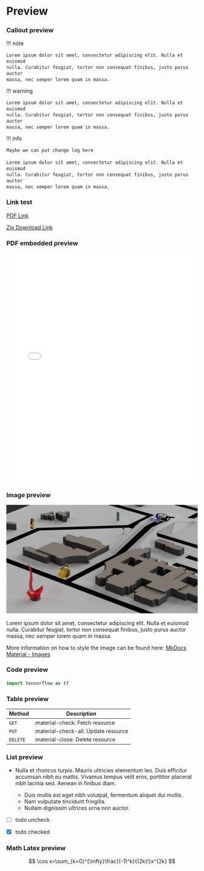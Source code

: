 # Preview

### Callout preview
!!! note

    Lorem ipsum dolor sit amet, consectetur adipiscing elit. Nulla et euismod
    nulla. Curabitur feugiat, tortor non consequat finibus, justo purus auctor
    massa, nec semper lorem quam in massa.


!!! warning

    Lorem ipsum dolor sit amet, consectetur adipiscing elit. Nulla et euismod
    nulla. Curabitur feugiat, tortor non consequat finibus, justo purus auctor
    massa, nec semper lorem quam in massa.


!!! info

    Maybe we can put change log here
    
    Lorem ipsum dolor sit amet, consectetur adipiscing elit. Nulla et euismod
    nulla. Curabitur feugiat, tortor non consequat finibus, justo purus auctor
    massa, nec semper lorem quam in massa.

### Link test
[PDF Link](Assets/Lab1-Notes-2025Spring.pdf)

[Zip Download Link](Assets/demo-zip.zip)

### PDF embedded preview

<object data="Assets/Lab1-Notes-2025Spring.pdf" type="application/pdf">
    <embed style="width: 100%; height: 600px" src="Assets/Lab1-Notes-2025Spring.pdf" type="application/pdf"  />
</object>

    
### Image preview

![Image title](Assets/cover_image.png)

Lorem ipsum dolor sit amet, consectetur adipiscing elit. Nulla et euismod nulla. Curabitur feugiat, tortor non consequat finibus, justo purus auctor massa, nec semper lorem quam in massa.

More information on how to style the image can be found here:
[MkDocs Material - Images](https://squidfunk.github.io/mkdocs-material/reference/images/)

### Code preview
``` py
import tensorflow as tf
```


### Table preview

| Method   | Description                          |
| -------- | ------------------------------------ |
| `GET`    | :material-check:     Fetch resource  |
| `PUT`    | :material-check-all: Update resource |
| `DELETE` | :material-close:     Delete resource |


### List preview

- Nulla et rhoncus turpis. Mauris ultricies elementum leo. Duis efficitur
  accumsan nibh eu mattis. Vivamus tempus velit eros, porttitor placerat nibh
  lacinia sed. Aenean in finibus diam.

    * Duis mollis est eget nibh volutpat, fermentum aliquet dui mollis.
    * Nam vulputate tincidunt fringilla.
    * Nullam dignissim ultrices urna non auctor.

- [ ] todo uncheck
- [x] todo checked



### Math Latex preview

$$
\cos x=\sum_{k=0}^{\infty}\frac{(-1)^k}{(2k)!}x^{2k}
$$

